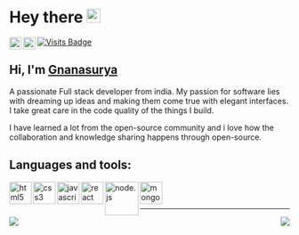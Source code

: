 # Hey there <img src="https://media.giphy.com/media/hvRJCLFzcasrR4ia7z/giphy.gif" width="25px">

<a href="https://www.linkedin.com/in/gnanasurya-sj-93021628" target="_blank">
  <img align="left" alt="Surya's LinkedIN" width="22px" src="https://raw.githubusercontent.com/peterthehan/peterthehan/master/assets/linkedin.svg" />
</a>

<a href="mailto:surya9901@gmail.com">
  <img align="left" alt="Surya's Mail" width="22px" src="https://img.icons8.com/color/48/000000/gmail-new.png" />
</a>

[![Visits Badge](https://badges.pufler.dev/visits/surya9901/badge-it)](https://badges.pufler.dev)

## Hi, I'm [Gnanasurya](https://gnanasurya.netlify.app/) 

A passionate Full stack developer from india. My passion for software lies with dreaming up ideas and making them come true with elegant interfaces. I take great care in the code quality of the things I build.

I have learned a lot from the open-source community and i love how the collaboration and knowledge sharing happens through open-source.

## Languages and tools:

<img align="left" width="40px" alt="html5" src="https://img.icons8.com/color/48/000000/html-5--v1.png" />
<img align="left" width="40px" alt="css3" src="https://img.icons8.com/color/48/000000/css3.png" />
<img align="left" width="40px" alt="javascript" src="https://img.icons8.com/color/48/000000/javascript--v2.png"/>
<img align="left" width="40px" alt="react" src="https://img.icons8.com/office/16/000000/react.png" />
<img align="left" width="60px" alt="node.js" src="https://img.icons8.com/windows/32/000000/nodejs.png" />
<img align="left" width="40px" alt="mongodb" src="https://img.icons8.com/color/48/000000/mongodb.png" />

<br />
<br />

<hr />

<img src="https://github-readme-stats.vercel.app/api?username=surya9901&&show_icons=true&theme=gotham" align="left" />
<img src="https://github-readme-stats.vercel.app/api/top-langs/?username=surya9901&&show_icons=true&theme=gotham" align="right" />
